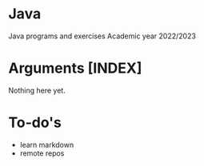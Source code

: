 # Java
Java programs and exercises
Academic year 2022/2023
# Arguments [INDEX]
Nothing here yet.
# To-do's
* learn markdown
* remote repos


